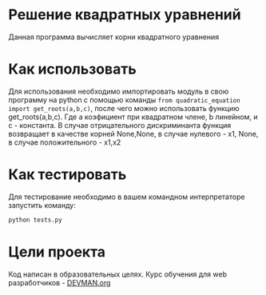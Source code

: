 # Решение квадратных уравнений 

Данная программа вычисляет корни квадратного уравнения

#  Как использовать 

Для использования необходимо импортировать модуль в свою программу на python с помощью команды `from quadratic_equation import get_roots(a,b,c)`, после чего можно использовать функцию get_roots(a,b,c).
Где a коэфициент при квадратном члене, b линейном, и c - константа.
В случае отрицательного дискриминанта функция возвращает в качестве корней None,None, в случае нулевого - x1, None, в случае положительного - x1,x2

# Как тестировать 
Для тестирование необходимо в вашем командном интерпретаторе запустить команду:
```bash
python tests.py
```

# Цели проекта 

Код написан в образовательных целях. Курс обучения для web разработчиков - [DEVMAN.org](https://devman.org)
